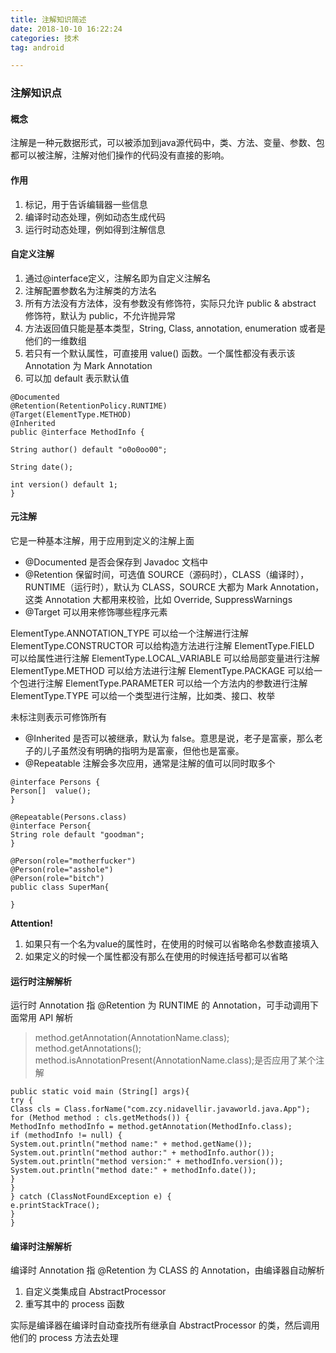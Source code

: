 ```yaml
---
title: 注解知识简述
date: 2018-10-10 16:22:24
categories: 技术
tag: android

---
```

### 注解知识点
#### 概念
注解是一种元数据形式，可以被添加到java源代码中，类、方法、变量、参数、包都可以被注解，注解对他们操作的代码没有直接的影响。
<!--more-->
#### 作用
1. 标记，用于告诉编辑器一些信息
2. 编译时动态处理，例如动态生成代码
3. 运行时动态处理，例如得到注解信息  

#### 自定义注解
1. 通过@interface定义，注解名即为自定义注解名
2. 注解配置参数名为注解类的方法名  
1. 所有方法没有方法体，没有参数没有修饰符，实际只允许 public & abstract 修饰符，默认为 public，不允许抛异常  
2. 方法返回值只能是基本类型，String, Class, annotation, enumeration 或者是他们的一维数组  
3. 若只有一个默认属性，可直接用 value() 函数。一个属性都没有表示该 Annotation 为 Mark Annotation
3. 可以加 default 表示默认值 

```
@Documented
@Retention(RetentionPolicy.RUNTIME)
@Target(ElementType.METHOD)
@Inherited
public @interface MethodInfo {

String author() default "o0o0oo00";

String date();

int version() default 1;
}
```
#### 元注解
它是一种基本注解，用于应用到定义的注解上面

* @Documented 是否会保存到 Javadoc 文档中
* @Retention 保留时间，可选值 SOURCE（源码时），CLASS（编译时），RUNTIME（运行时），默认为 CLASS，SOURCE 大都为 Mark Annotation，这类 Annotation 大都用来校验，比如 Override, SuppressWarnings
* @Target 可以用来修饰哪些程序元素  

>
ElementType.ANNOTATION_TYPE  可以给一个注解进行注解
ElementType.CONSTRUCTOR  可以给构造方法进行注解
ElementType.FIELD  可以给属性进行注解
ElementType.LOCAL_VARIABLE  可以给局部变量进行注解
ElementType.METHOD   可以给方法进行注解
ElementType.PACKAGE  可以给一个包进行注解
ElementType.PARAMETER  可以给一个方法内的参数进行注解
ElementType.TYPE  可以给一个类型进行注解，比如类、接口、枚举

未标注则表示可修饰所有

* @Inherited 是否可以被继承，默认为 false。意思是说，老子是富豪，那么老子的儿子虽然没有明确的指明为是富豪，但他也是富豪。
* @Repeatable 注解会多次应用，通常是注解的值可以同时取多个

```
@interface Persons {
Person[]  value();
}

@Repeatable(Persons.class)
@interface Person{
String role default "goodman";
}

@Person(role="motherfucker")
@Person(role="asshole")
@Person(role="bitch")
public class SuperMan{

}

```
**Attention!**  

1. 如果只有一个名为value的属性时，在使用的时候可以省略命名参数直接填入
2. 如果定义的时候一个属性都没有那么在使用的时候连括号都可以省略

#### 运行时注解解析
运行时 Annotation 指 @Retention 为 RUNTIME 的 Annotation，可手动调用下面常用 API 解析  
> method.getAnnotation(AnnotationName.class);
method.getAnnotations();  
method.isAnnotationPresent(AnnotationName.class);是否应用了某个注解   

```
public static void main (String[] args){
try {
Class cls = Class.forName("com.zcy.nidavellir.javaworld.java.App");
for (Method method : cls.getMethods()) {
MethodInfo methodInfo = method.getAnnotation(MethodInfo.class);
if (methodInfo != null) {
System.out.println("method name:" + method.getName());
System.out.println("method author:" + methodInfo.author());
System.out.println("method version:" + methodInfo.version());
System.out.println("method date:" + methodInfo.date());
}
}
} catch (ClassNotFoundException e) {
e.printStackTrace();
}
}
```
#### 编译时注解解析
编译时 Annotation 指 @Retention 为 CLASS 的 Annotation，由编译器自动解析

1. 自定义类集成自 AbstractProcessor
2. 重写其中的 process 函数  

实际是编译器在编译时自动查找所有继承自 AbstractProcessor 的类，然后调用他们的 process 方法去处理

